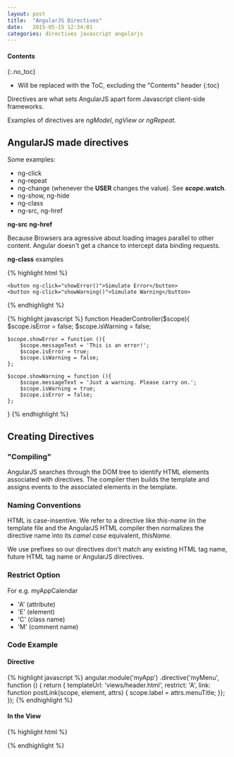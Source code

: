 ```yaml
---
layout: post
title:  "AngularJS Directives"
date:   2015-05-15 12:34:01
categories: directives javascript angularjs
---
```


#### Contents
{:.no_toc}

* Will be replaced with the ToC, excluding the "Contents" header
{:toc}

Directives are what sets AngularJS apart form Javascript client-side frameworks.

Examples of directives are *ngModel*, *ngView* or *ngRepeat*.

## AngularJS made directives

Some examples:

* ng-click
* ng-repeat
* ng-change (whenever the **USER** changes the value). See **$scope.$watch**.
* ng-show, ng-hide
* ng-class
* ng-src, ng-href

**ng-src** **ng-href**

Because Browsers ara agressive about loading images parallel to other content. Angular doesn't get a chance to intercept data binding requests.

**ng-class** examples

{% highlight html %}
<style>
    .warning{
        background-color: yellow;
    }
    .error{
        background-color: red;
    }
</style>

<div ng-controller ='myController'>
    <div ng-class="{error: isError, warning: isWarning}" ng-bind="messageText">
    </div>

    <button ng-click="showError()">Simulate Error</button>
    <button ng-click="showWarning()">Simulate Warning</button>
</div>
{% endhighlight %}

{% highlight javascript %}
function HeaderController($scope){
    $scope.isError = false;
    $scope.isWarning = false;

    $scope.showError = function (){
        $scope.messageText = 'This is an error!';
        $scope.isError = true;
        $scope.isWarning = false;
    };

    $scope.showWarning = function (){
        $scope.messageText = 'Just a warning. Please carry on.';
        $scope.isWarning = true;
        $scope.isError = false;
    };
}
{% endhighlight %}

## Creating Directives

### "Compiling"

AngularJS searches through the DOM tree to identify HTML elements associated with directives. The compiler then builds the template and assigns events to the associated elements in the template.

### Naming Conventions

HTML is case-insentive. We refer to a directive like *this-name* iin the template file and the AngularJS HTML compiler then normalizes the directive name into its *camel case* equivalent, *thisName*.

We use prefixes so our directives don't match any existing HTML tag name, future HTML tag name or AngularJS directives.

### Restrict Option

For e.g. myAppCalendar

* 'A' (attribute) <div my-app-calendar></div>
* 'E' (element) <my-app-calendar />
* 'C' (class name) <div class="my-app-calendar"></div>
* 'M' (comment name) <!-- directive: my-app-calendar -->

### Code Example

#### Directive
{% highlight javascript %}
angular.module('myApp')
  .directive('myMenu', function () {
    return {
      templateUrl: 'views/header.html',
      restrict: 'A',
      link: function postLink(scope, element, attrs) {
        scope.label = attrs.menuTitle;
    }};
  });
{% endhighlight %}

#### In the View
{% highlight html %}
<div blg-menu menu-title="AngularJS Blog"></div>
{% endhighlight %}
